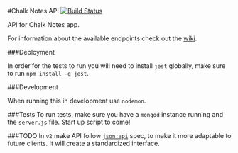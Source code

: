 #Chalk Notes API [![Build Status](https://travis-ci.org/HackerYou/chalk-api.svg)](https://travis-ci.org/HackerYou/starbuck-api)

API for Chalk Notes app.

For information about the available endpoints check out the [wiki](https://github.com/HackerYou/chalk-api/wiki).

###Deployment

In order for the tests to run you will need to install `jest` globally, make sure to run `npm install -g jest`.

###Development

When running this in development use `nodemon`.

###Tests
To run tests, make sure you have a `mongod` instance running and the `server.js` file. Start up script to come!


###TODO
In `v2` make API follow [`json:api`](http://jsonapi.org/) spec, to make it more adaptable to future clients. It will create a standardized interface.

